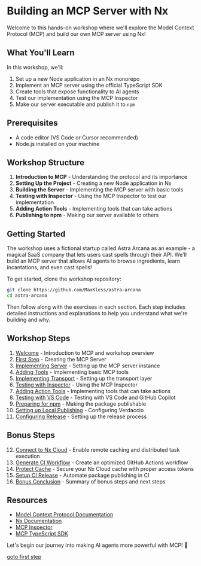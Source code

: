 # Building an MCP Server with Nx

Welcome to this hands-on workshop where we'll explore the Model Context Protocol (MCP) and build our own MCP server using Nx!

## What You'll Learn

In this workshop, we'll:

1. Set up a new Node application in an Nx monorepo
2. Implement an MCP server using the official TypeScript SDK
3. Create tools that expose functionality to AI agents
4. Test our implementation using the MCP Inspector
5. Make our server executable and publish it to `npm`

## Prerequisites

- A code editor (VS Code or Cursor recommended)
- Node.js installed on your machine

## Workshop Structure

1. **Introduction to MCP** - Understanding the protocol and its importance
2. **Setting Up the Project** - Creating a new Node application in Nx
3. **Building the Server** - Implementing the MCP server with basic tools
4. **Testing with Inspector** - Using the MCP Inspector to test our implementation
5. **Adding Action Tools** - Implementing tools that can take actions
6. **Publishing to npm** - Making our server available to others

## Getting Started

The workshop uses a fictional startup called Astra Arcana as an example - a magical SaaS company that lets users cast spells through their API. We'll build an MCP server that allows AI agents to browse ingredients, learn incantations, and even cast spells!

To get started, clone the workshop repository:

```bash
git clone https://github.com/MaxKless/astra-arcana
cd astra-arcana
```

Then follow along with the exercises in each section. Each step includes detailed instructions and explanations to help you understand what we're building and why.

## Workshop Steps

1. [Welcome](00_welcome.md) - Introduction to MCP and workshop overview
2. [First Step](01_first_step.md) - Creating the MCP Server
3. [Implementing Server](02_implementing_server.md) - Setting up the MCP server instance
4. [Adding Tools](03_adding_tools.md) - Implementing basic MCP tools
5. [Implementing Transport](04_implementing_transport.md) - Setting up the transport layer
6. [Testing with Inspector](05_testing_with_inspector.md) - Using the MCP Inspector
7. [Adding Action Tools](06_adding_action_tools.md) - Implementing tools that can take actions
8. [Testing with VS Code](07_testing_with_vscode.md) - Testing with VS Code and GitHub Copilot
9. [Preparing for npm](08_publishing_to_npm.md) - Making the package publishable
10. [Setting up Local Publishing](09_release_configuration.md) - Configuring Verdaccio
11. [Configuring Release](10_configuring_release.md) - Setting up the release process

## Bonus Steps

12. [Connect to Nx Cloud](12_connect_to_nx_cloud.md) - Enable remote caching and distributed task execution
13. [Generate CI Workflow](13_generate_ci_workflow.md) - Create an optimized GitHub Actions workflow
14. [Protect Cache](14_protect_cache.md) - Secure your Nx Cloud cache with proper access tokens
15. [Setup CI Release](15_setup_ci_release.md) - Automate package publishing in CI
16. [Bonus Conclusion](16_bonus_conclusion.md) - Summary of bonus steps and next steps

## Resources

- [Model Context Protocol Documentation](https://modelcontextprotocol.io/introduction)
- [Nx Documentation](https://nx.dev)
- [MCP Inspector](https://github.com/modelcontextprotocol/inspector)
- [MCP TypeScript SDK](https://github.com/modelcontextprotocol/typescript-sdk)

Let's begin our journey into making AI agents more powerful with MCP! 🚀

[goto first step](01_first_step.md)
